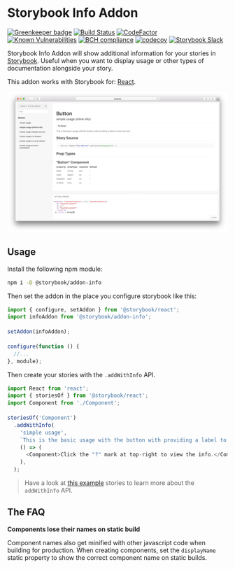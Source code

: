 # Storybook Info Addon

[![Greenkeeper badge](https://badges.greenkeeper.io/storybooks/storybook.svg)](https://greenkeeper.io/)
[![Build Status](https://travis-ci.org/storybooks/storybook.svg?branch=master)](https://travis-ci.org/storybooks/storybook)
[![CodeFactor](https://www.codefactor.io/repository/github/storybooks/storybook/badge)](https://www.codefactor.io/repository/github/storybooks/storybook)
[![Known Vulnerabilities](https://snyk.io/test/github/storybooks/storybook/8f36abfd6697e58cd76df3526b52e4b9dc894847/badge.svg)](https://snyk.io/test/github/storybooks/storybook/8f36abfd6697e58cd76df3526b52e4b9dc894847)
[![BCH compliance](https://bettercodehub.com/edge/badge/storybooks/storybook)](https://bettercodehub.com/results/storybooks/storybook) [![codecov](https://codecov.io/gh/storybooks/storybook/branch/master/graph/badge.svg)](https://codecov.io/gh/storybooks/storybook)
[![Storybook Slack](https://storybooks-slackin.herokuapp.com/badge.svg)](https://storybooks-slackin.herokuapp.com/)

Storybook Info Addon will show additional information for your stories in [Storybook](https://storybook.js.org).
Useful when you want to display usage or other types of documentation alongside your story.

This addon works with Storybook for:
[React](https://github.com/storybooks/storybook/tree/master/app/react).

![Screenshot](docs/home-screenshot.png)

## Usage

Install the following npm module:

```sh
npm i -D @storybook/addon-info
```

Then set the addon in the place you configure storybook like this:

```js
import { configure, setAddon } from '@storybook/react';
import infoAddon from '@storybook/addon-info';

setAddon(infoAddon);

configure(function () {
  //...
}, module);
```

Then create your stories with the `.addWithInfo` API.

```js
import React from 'react';
import { storiesOf } from '@storybook/react';
import Component from './Component';

storiesOf('Component')
  .addWithInfo(
    'simple usage',
    `This is the basic usage with the button with providing a label to show the text.`,
    () => (
      <Component>Click the "?" mark at top-right to view the info.</Component>
    ),
  );
```

> Have a look at [this example](example/story.js) stories to learn more about the `addWithInfo` API.

## The FAQ

**Components lose their names on static build**

Component names also get minified with other javascript code when building for production.
When creating components, set the `displayName` static property to show the correct component name on static builds.
